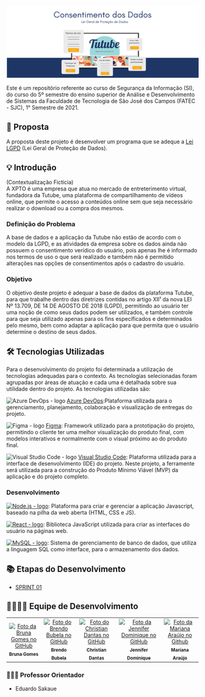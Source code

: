 <img src="https://github.com/Trabalhos-Fatec/consentimento-de-dados/blob/main/Documentação/imagens%20e%20figuras/Banner_principal.png" size="2px">

Este é um repositório referente ao curso de Segurança da Informação (SI), do curso do 5º semestre do ensino superior de Análise e Desenvolvimento de Sistemas da Faculdade de Tecnologia de São José dos Campos (FATEC - SJC), 1° Semestre de 2021.

## 📝 Proposta

A proposta deste projeto é desenvolver um programa que se adeque a [Lei LGPD](http://www.planalto.gov.br/ccivil_03/_ato2015-2018/2018/lei/l13709.htm) (Lei Geral de Proteção de Dados).

## 💡 Introdução
(Contextualização Fictícia)<br>
A XPTO é uma empresa que atua no mercado de entreterimento virtual, fundadora da Tutube, uma plataforma de compartilhamento de vídeos online, que permite o acesso a conteúdos online sem que seja necessário realizar o download ou a compra dos mesmos.

### Definição do Problema

A base de dados e a aplicação da Tutube não estão de acordo com o modelo da LGPD, e as atividades da empresa sobre os dados ainda não possuem o consentimento verídico do usuário, pois apenas lhe é informado nos termos de uso o que será realizado e também não é permitido alterações nas opções de consentimentos após o cadastro do usuário.

### Objetivo

O objetivo deste projeto é adequar a base de dados da plataforma Tutube, para que trabalhe dentro das diretrizes contidas no artigo XII¹ da nova LEI Nº 13.709, DE 14 DE AGOSTO DE 2018 (LGPD), permitindo ao usuário ter uma noção de como seus dados podem ser utilizados, e também controle para que seja utilizado apenas para os fins específicados e determinados pelo mesmo, bem como adaptar a aplicação para que permita que o usuário determine o destino de seus dados.

## 🛠 Tecnologias Utilizadas

Para o desenvolvimento do projeto foi determinada a utilização de tecnologias adequadas para o contexto. As tecnologias selecionadas foram agrupadas por áreas de atuação e cada uma é detalhada sobre sua utilidade dentro do projeto. As tecnologias utilizadas são:

<img src="https://media-exp1.licdn.com/dms/image/C560BAQGDq_jNWJhTjQ/company-logo_200_200/0/1566324987720?e=2159024400&v=beta&t=LbqW8QVdQChA_BG2DEPJDkjWBNnkwnBNuMiraBdO_ng" width="30px;" title="Azure DevOps - logo"> [Azure DevOps](https://azure.microsoft.com/pt-br/services/devops/):Plataforma utilizada para o gerenciamento, planejamento, colaboração e visualização de entregas do projeto.

<img src="https://upload.wikimedia.org/wikipedia/commons/a/ad/Figma-1-logo.png" width="30px;" title="Figma - logo"> [Figma](https://www.figma.com/): Framework utilizado para a prototipação do projeto, permitindo o cliente ter uma melhor visualização do produto final, com modelos interativos e normalmente com o visual próximo ao do produto final.

<img src="https://upload.wikimedia.org/wikipedia/commons/thumb/9/9a/Visual_Studio_Code_1.35_icon.svg/1024px-Visual_Studio_Code_1.35_icon.svg.png" width="30px;" title="Visual Studio Code - logo"> [Visual Studio Code](https://code.visualstudio.com/): Plataforma utilizada para a interface de desenvolvimento (IDE) do projeto. Neste projeto, a ferramente será utilizada para a construção do Produto Mínimo Viável (MVP) da aplicação e do projeto completo.

### Desenvolvimento

[<img src='https://img.shields.io/badge/Node.js-43853D?style=for-the-badge&logo=node.js&logoColor=white' title="Node.js - logo">](https://nodejs.org/): Plataforma para criar e gerenciar a aplicação Javascript, baseado na pilha da web aberta (HTML, CSS e JS).

[<img src="https://img.shields.io/badge/React-20232A?style=for-the-badge&logo=react&logoColor=61DAFB" title="React - logo">](https://pt-br.reactjs.org/): Biblioteca JavaScript utilizada para criar as interfaces do usuário na páginas web.

[<img src="https://img.shields.io/badge/MySQL-00000F?style=for-the-badge&logo=mysql&logoColor=white" title="MySQL - logo">](https://www.mysql.com/): Sistema de gerenciamento de banco de dados, que utiliza a linguagem SQL como interface, para o armazenamento dos dados.

## 📚 Etapas do Desenvolvimento
* [SPRINT 01]()


## 👨‍👩‍👧‍👧 Equipe de Desenvolvimento

<table>
  <tbody>
    <tr>
      <td align="center">
        <a href="https://github.com/littlebru">
          <img src="https://avatars.githubusercontent.com/u/41810923?s=460&u=029d64b8455acde0706bb3beffddd428fd6f4dd2&v=4" width="100px;" alt="Foto da Bruna Gomes no GitHub" style="max-width:100%;"><br>
          <sub>
            <b>Bruna Gomes</b>
          </sub>
        </a>
      </td>
      <td align="center">
        <a href="https://github.com/BrendoVidal">
          <img src="https://avatars.githubusercontent.com/u/51121221?s=460&v=4" width="100px;" alt="Foto do Brendo Bubela no GitHub" style="max-width:100%;"><br>
          <sub>
            <b>Brendo Bubela</b>
          </sub>
        </a><br>
      </td>
      <td align="center">
        <a href="https://github.com/ChristianDantasGermano">
          <img src="https://avatars.githubusercontent.com/u/51031714?s=460&v=4" width="100px;" alt="Foto do Christian Dantas no GitHub" style="max-width:100%;"><br>
          <sub>
            <b>Christian Dantas</b>
          </sub>
        </a><br>
      </td>
      <td align="center">
        <a href="https://github.com/JenniferDominique">
          <img src="https://avatars.githubusercontent.com/u/51061097?s=460&u=1da8c819e69228edf6cc6a2b529d06f9121c0e62&v=4" width="100px;" alt="Foto da Jennifer Dominique no GitHub" style="max-width:100%;"><br>
          <sub>
            <b>Jennifer Dominique</b>
          </sub>
        </a><br>
      </td>
      <td align="center">
        <a href="https://github.com/Marianaaraujo17">
          <img src="https://avatars.githubusercontent.com/u/51232766?s=460&v=4" width="100px;" alt="Foto da Mariana Araújo no Github" style="max-width:100%;"><br>
          <sub>
            <b>Mariana Araújo</b>
          </sub>
        </a><br>
      </td>
    </tr>
  </tbody>
</table>

### 👨🏻‍🏫 Professor Orientador

- Eduardo Sakaue
